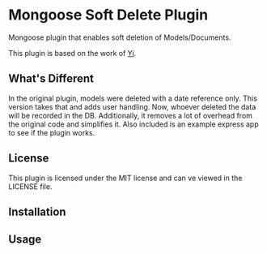 Mongoose Soft Delete Plugin
============================

Mongoose plugin that enables soft deletion of Models/Documents.  

This plugin is based on the work of [Yi](https://github.com/yi).  

## What's Different  
In the original plugin, models were deleted with a date reference only. This version takes that and adds user handling. Now, whoever deleted the data will be recorded in the DB. Additionally, it removes a lot of overhead from the original code and simplifies it. Also included is an example express app to see if the plugin works.  

## License  
This plugin is licensed under the MIT license and can ve viewed in the LICENSE file.  

## Installation  

## Usage  

